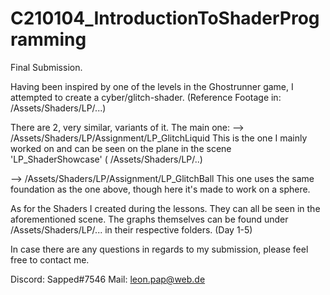 # C210104_IntroductionToShaderProgramming

Final Submission.

Having been inspired by one of the levels in the Ghostrunner game,
I attempted to create a cyber/glitch-shader. (Reference Footage in: /Assets/Shaders/LP/...)

There are 2, very similar, variants of it.
The main one:
--> /Assets/Shaders/LP/Assignment/LP_GlitchLiquid
This is the one I mainly worked on and can be seen on the plane in the scene 'LP_ShaderShowcase' ( /Assets/Shaders/LP/..)

--> /Assets/Shaders/LP/Assignment/LP_GlitchBall
This one uses the same foundation as the one above, though here it's made to work on a sphere.


As for the Shaders I created during the lessons. They can all be seen in the aforementioned scene.
The graphs themselves can be found under /Assets/Shaders/LP/...
in their respective folders. (Day 1-5)

In case there are any questions in regards to my submission, 
please feel free to contact me.

Discord: Sapped#7546
Mail:	 leon.pap@web.de